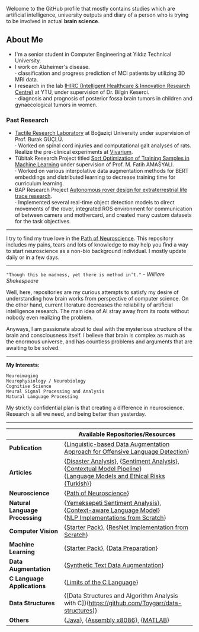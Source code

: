 Welcome to the GitHub profile that mostly contains studies which are artificial intelligence, university outputs and diary of a person who is trying to be involved in actual **brain science**.



## About Me

* I'm a senior student in Computer Engineering at Yıldız Technical University.
* I work on Alzheimer's disease. <br/> ⋅ classification and progress prediction of MCI patients by utilizing 3D MRI data.
* I research in the lab [IHIRC (Intelligent Healthcare & Innovation Research Centre)](https://www.linkedin.com/company/intelligent-healthcare-and-innovation-research-centre/) at YTU, under supervision of Dr. Bilgin Keserci. <br/> ⋅ diagnosis and prognosis of posterior fossa brain tumors in children and gynaecological tumors in women.

### Past Research
* [Tactile Research Laboratory](https://bme.boun.edu.tr/tactile-research-laboratory) at Boğaziçi University under supervision of Prof. Burak GÜÇLÜ. <br/> ⋅ Worked on spinal cord injuries and computational gait analyses of rats. Realize the pre-clinical experiments at [Vivarium](https://lifesci.boun.edu.tr/en/vivarium).
* Tübitak Research Project titled [Sort Optimization of Training Samples in Machine Learning](https://github.com/projectSOTS) under supervision of Prof. M. Fatih AMASYALI. <br/> ⋅ Worked on various interpolative data augmentation methods for BERT embeddings and distributed learning to decrease training time for curriculum learning.
* BAP Research Project [Autonomous rover design for extraterrestrial life trace research](https://rover.yildiz.edu.tr). <br/> ⋅ Implemented several real-time object detection models to direct movements of the rover, integrated ROS environment for communication of between camera and mothercard, and created many custom datasets for the task objectives.

---------

I try to find my true love in the [Path of Neuroscience](https://github.com/Toygarr/neuroscience). 
This repository includes my pains, tears and lots of knowledge to may help you find a way to start 
neuroscience as a non-bio background individual. I mostly update daily or in a few days.

---------

```"Though this be madness, yet there is method in’t."``` \- *William Shakespeare*

Well, here, repositories are my curious attempts to satisfy my desire of understanding how brain works from perspective of computer science. On the other hand, current literature decreases the reliability of artificial intelligence research. The main idea of AI stray away from its roots without nobody even realizing the problem.

Anyways, I am passionate about to deal with the mysterious structure of the brain and consciousness itself. I believe that brain is complex as much as the enormous universe, and has countless problems and arguments that are awaiting to be solved. 

---

**My Interests:** <br/>
```
Neuroimaging
Neurophysiology / Neurobiology
Cognitive Science
Neural Signal Processing and Analysis
Natural Language Processing
```

My	strictly confidential plan is that creating a difference in neuroscience. <br/> Research is all we need, and being better than yesterday.


 _____

|   | Available Repositories/Resources |
| --- | --- |
| **Publication** | {[Linguistic-based Data Augmentation Approach for Offensive Language Detection](https://github.com/Toygarr/lingda)}|
| **Articles** | {[Disaster Analysis](https://github.com/Toygarr/classification-of-disaster-related-tweets)}, {[Sentiment Analysis](https://github.com/Toygarr/Sentiment-Analysis-for-Yemeksepeti-Reviews-in-Turkish/blob/main/Yemeksepeti%20Sentiment%20Analysis%20using%20word2vec%2C%20CNN%20and%20BiLSTM.pdf)}, {[Contextual Model Pipeline](https://github.com/Toygarr/Sentiment-aware-Model-to-Classify-Tweets-in-Real-Time/blob/main/project%20paper/Contextual%20Model%20for%20Sentiment%20Extraction%20from%20Tweets.pdf)}<br/>  {[Language Models and Ethical Risks (Turkish)](https://github.com/Toygarr/Language-Models-and-Ethical-Risks/blob/main/Dil_Modelleri_ve_Etik.pdf)}|
| **Neuroscience** | {[Path of Neuroscience](https://github.com/Toygarr/neuroscience)} |
| **Natural Language Processing** | {[Yemeksepeti Sentiment Analysis](https://github.com/Toygarr/Sentiment-Analysis-for-Yemeksepeti-Reviews-in-Turkish/blob/main/yemeksepeti-sentiment-analysis.ipynb)}, {[Context-aware Language Model](https://github.com/Toygarr/Sentiment-aware-Model-to-Classify-Tweets-in-Real-Time/blob/main/sentiment-aware-contextual-model-for-tweets.ipynb)}<br/> {[NLP Implementations from Scratch](https://github.com/Toygarr/nlp-implementations-from-scratch)} |
| **Computer Vision** | {[Starter Pack](https://github.com/Toygarr/exploring-computer-vision)}, {[ResNet Implementation from Scratch](https://github.com/Toygarr/resnet-implementation-for-image-classification/blob/main/resnet-implementation-for-image-classification.ipynb)} |
| **Machine Learning** | {[Starter Pack](https://github.com/Toygarr/exploring-machine-learning)}, {[Data Preparation](https://github.com/Toygarr/Data-Preparation)} | 
| **Data Augmentation** | {[Synthetic Text Data Augmentation](https://github.com/Toygarr/synthetic-text-data-augmentation)} | 
| **C Language Applications** | {[Limits of the C Language](https://github.com/Toygarr/c-programming)}| 
| **Data Structures** | {[Data Structures and Algorithm Analysis with C]}(https://github.com/Toygarr/data-structures)}|
| **Others** | {[Java](https://github.com/Toygarr/Java)}, {[Assembly x8086](https://github.com/Toygarr/Assembly-x8086)}, {[MATLAB](https://github.com/Toygarr/MATLAB)}  | 
